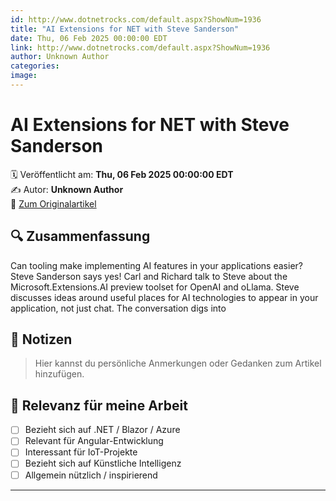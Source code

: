 ```yaml
---
id: http://www.dotnetrocks.com/default.aspx?ShowNum=1936
title: "AI Extensions for NET with Steve Sanderson"
date: Thu, 06 Feb 2025 00:00:00 EDT
link: http://www.dotnetrocks.com/default.aspx?ShowNum=1936
author: Unknown Author
categories: 
image: 
---
```


# AI Extensions for NET with Steve Sanderson

🗓️ Veröffentlicht am: **Thu, 06 Feb 2025 00:00:00 EDT**  
✍️ Autor: **Unknown Author**  
🔗 [Zum Originalartikel](http://www.dotnetrocks.com/default.aspx?ShowNum=1936)

## 🔍 Zusammenfassung

Can tooling make implementing AI features in your applications easier? Steve Sanderson says yes! Carl and Richard talk to Steve about the Microsoft.Extensions.AI preview toolset for OpenAI and oLlama. Steve discusses ideas around useful places for AI technologies to appear in your application, not just chat. The conversation digs into

## 📌 Notizen

> Hier kannst du persönliche Anmerkungen oder Gedanken zum Artikel hinzufügen.

## 🧠 Relevanz für meine Arbeit

- [ ] Bezieht sich auf .NET / Blazor / Azure
- [ ] Relevant für Angular-Entwicklung
- [ ] Interessant für IoT-Projekte
- [ ] Bezieht sich auf Künstliche Intelligenz
- [ ] Allgemein nützlich / inspirierend

---
